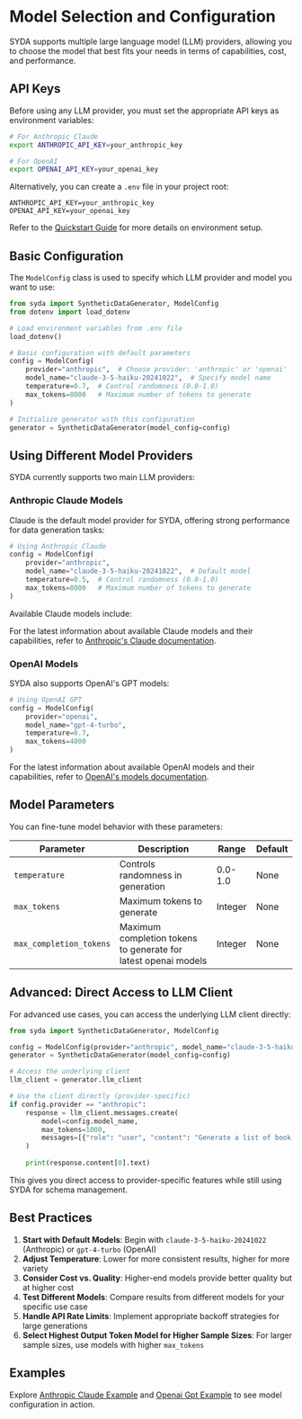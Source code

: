 # Model Selection and Configuration

SYDA supports multiple large language model (LLM) providers, allowing you to choose the model that best fits your needs in terms of capabilities, cost, and performance.

## API Keys

Before using any LLM provider, you must set the appropriate API keys as environment variables:

```bash
# For Anthropic Claude
export ANTHROPIC_API_KEY=your_anthropic_key

# For OpenAI
export OPENAI_API_KEY=your_openai_key
```

Alternatively, you can create a `.env` file in your project root:

```
ANTHROPIC_API_KEY=your_anthropic_key
OPENAI_API_KEY=your_openai_key
```

Refer to the [Quickstart Guide](../quickstart.md) for more details on environment setup.

## Basic Configuration

The `ModelConfig` class is used to specify which LLM provider and model you want to use:

```python
from syda import SyntheticDataGenerator, ModelConfig
from dotenv import load_dotenv

# Load environment variables from .env file
load_dotenv()

# Basic configuration with default parameters
config = ModelConfig(
    provider="anthropic",  # Choose provider: 'anthropic' or 'openai'
    model_name="claude-3-5-haiku-20241022",  # Specify model name
    temperature=0.7,  # Control randomness (0.0-1.0)
    max_tokens=8000   # Maximum number of tokens to generate
)

# Initialize generator with this configuration
generator = SyntheticDataGenerator(model_config=config)
```

## Using Different Model Providers

SYDA currently supports two main LLM providers:

### Anthropic Claude Models

Claude is the default model provider for SYDA, offering strong performance for data generation tasks:

```python
# Using Anthropic Claude
config = ModelConfig(
    provider="anthropic",
    model_name="claude-3-5-haiku-20241022",  # Default model
    temperature=0.5,  # Control randomness (0.0-1.0)
    max_tokens=8000   # Maximum number of tokens to generate
)
```

Available Claude models include:

For the latest information about available Claude models and their capabilities, refer to [Anthropic's Claude documentation](https://docs.anthropic.com/en/docs/about-claude/models/overview).

### OpenAI Models

SYDA also supports OpenAI's GPT models:

```python
# Using OpenAI GPT
config = ModelConfig(
    provider="openai",
    model_name="gpt-4-turbo",
    temperature=0.7,
    max_tokens=4000
)
```

For the latest information about available OpenAI models and their capabilities, refer to [OpenAI's models documentation](https://platform.openai.com/docs/models).

## Model Parameters

You can fine-tune model behavior with these parameters:

| Parameter | Description | Range | Default |
|-----------|-------------|-------|--------|
| `temperature` | Controls randomness in generation | 0.0-1.0 | None |
| `max_tokens` | Maximum tokens to generate | Integer | None |
| `max_completion_tokens` | Maximum completion tokens to generate for latest openai models | Integer | None |



## Advanced: Direct Access to LLM Client

For advanced use cases, you can access the underlying LLM client directly:

```python
from syda import SyntheticDataGenerator, ModelConfig

config = ModelConfig(provider="anthropic", model_name="claude-3-5-haiku-20241022")
generator = SyntheticDataGenerator(model_config=config)

# Access the underlying client
llm_client = generator.llm_client

# Use the client directly (provider-specific)
if config.provider == "anthropic":
    response = llm_client.messages.create(
        model=config.model_name,
        max_tokens=1000,
        messages=[{"role": "user", "content": "Generate a list of book titles about AI"}]
    )
    
    print(response.content[0].text)
```

This gives you direct access to provider-specific features while still using SYDA for schema management.

## Best Practices

1. **Start with Default Models**: Begin with `claude-3-5-haiku-20241022` (Anthropic) or `gpt-4-turbo` (OpenAI)
2. **Adjust Temperature**: Lower for more consistent results, higher for more variety
3. **Consider Cost vs. Quality**: Higher-end models provide better quality but at higher cost
4. **Test Different Models**: Compare results from different models for your specific use case
5. **Handle API Rate Limits**: Implement appropriate backoff strategies for large generations
6. **Select Highest Output Token Model for Higher Sample Sizes**: For larger sample sizes, use models with higher `max_tokens`



## Examples

Explore  [Anthropic Claude Example](../examples/model_selection/anthropic.md) and [Openai Gpt Example](../examples/model_selection/openai.md) to see model configuration in action. 